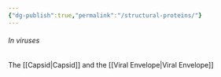 ```yaml
---
{"dg-publish":true,"permalink":"/structural-proteins/"}
---
```


###### In viruses
The [[Capsid\|Capsid]] and the [[Viral Envelope\|Viral Envelope]]